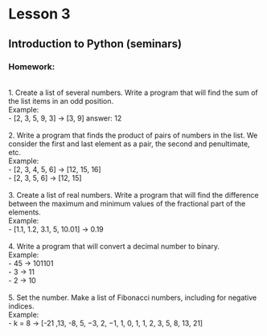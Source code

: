 # Lesson 3

## Introduction to Python (seminars)
### Homework:

<br/>
1. Create a list of several numbers. Write a program that will find the sum of the list items in an odd position.
<br/>
Example:
<br/>
- [2, 3, 5, 9, 3] &#8594; [3, 9] answer: 12 <br/>
<br/>
2. Write a program that finds the product of pairs of numbers in the list. We consider the first and last element as a pair, the second and penultimate, etc.
<br/>
Example:
<br/>
- [2, 3, 4, 5, 6] &#8594; [12, 15, 16] <br/>
- [2, 3, 5, 6] &#8594; [12, 15] <br/>
<br/>
3. Create a list of real numbers. Write a program that will find the difference between the maximum and minimum values of the fractional part of the elements.
<br/>
Example:
<br/>
- [1.1, 1.2, 3.1, 5, 10.01] &#8594; 0.19 <br/>
<br/>
4. Write a program that will convert a decimal number to binary.
<br/>
Example:
<br/>
- 45 &#8594; 101101 <br/>
- 3 &#8594; 11 <br/>
- 2 &#8594; 10 <br/>
<br/>
5. Set the number. Make a list of Fibonacci numbers, including for negative indices.
<br/>
Example:
<br/>
- k = 8 &#8594; [-21 ,13, -8, 5, −3, 2, −1, 1, 0, 1, 1, 2, 3, 5, 8, 13, 21]
